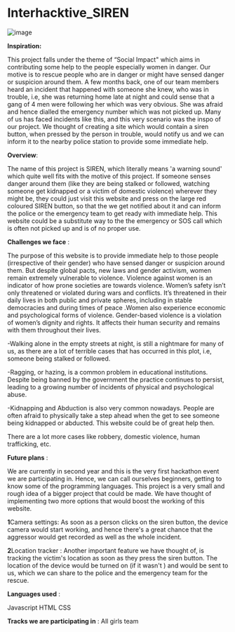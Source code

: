   # Interhacktive_SIREN
![image](https://github.com/SnehaChakraborty-007/Interhacktive_SIREN/assets/142686074/427e093e-b7a2-44c9-b98c-af7a958e7618)

**Inspiration:**

This project falls under the theme of “Social Impact" which aims in contributing some help to the people especially women in danger. Our motive is to rescue people who are in danger or might have sensed danger or suspicion around them. A few months back, one of our team members heard an incident that happened with someone she knew, who was in trouble, i.e, she was returning home late at night and could sense that a gang of 4 men were following her which was very obvious. She was afraid and hence  dialled the emergency number which was not picked up. Many of us has faced incidents like this, and this very scenario was the inspo of our project. We thought of creating a site which would contain a siren button, when pressed by the person in trouble, would notify us and we can inform it to the nearby police station to provide some immediate help.

 **Overview**:

The name of this project is SIREN, which literally means 'a warning sound' which quite well fits with the motive of this project. If someone senses danger around them (like they are being stalked or followed, watching someone get kidnapped or a victim of domestic violence) wherever they might be, they could just visit this website and press on the large red coloured SIREN button, so that the we get notified about it and can inform the police or the emergency team to get ready with immediate help. This website could be a substitute way to the the emergency or SOS call which is often not picked up and is of no proper use.

**Challenges we face** :

The purpose of this website is to provide immediate help to those people (irrespective of their gender) who have sensed danger or suspicion around them. But despite global pacts, new laws and gender activism, women remain extremely vulnerable to violence. Violence against women is an indicator of how prone societies are towards violence. Women’s safety isn’t only threatened or violated during wars and conflicts. It’s threatened in their daily lives in both public and private spheres, including in stable democracies and during times of peace .Women also experience economic and psychological forms of violence. Gender-based violence is a violation of women’s dignity and rights. It affects their human security and remains with them throughout their lives.

-Walking alone in the empty streets at night, is still a nightmare for many of us, as there are a lot of terrible cases that has occurred in this plot, i.e, someone being stalked or followed.

-Ragging, or hazing, is a common problem in educational institutions. Despite being banned by the government the practice continues to persist, leading to a growing number of incidents of physical and psychological abuse.

-Kidnapping and Abduction is also very common nowadays. People are often afraid to physically take a step ahead when the get to see someone being kidnapped or abducted. This website could be of great help then.

There are a lot more cases like robbery, domestic violence, human trafficking, etc.

**Future plans** :

We are currently in second year and this is the very first hackathon event we are participating in. Hence, we can call ourselves beginners, getting to know some of the programming languages. This project is a very small and rough idea of a bigger project that could be made. We have thought of implementing two more options that would boost the working of this website.

  **1**Camera settings:
As soon as a person clicks on the siren button, the device camera would start working, and hence there's a great chance that the aggressor would get recorded as well as the whole incident.

**2**Location tracker : Another important feature we have thought of, is tracking the victim's location as soon as they press the siren button. The location of the device would be turned on (if it wasn't ) and would be sent to us, which we can share to the police and the emergency team for the rescue.

**Languages used** :

Javascript HTML CSS

**Tracks we are participating in** : All girls team
